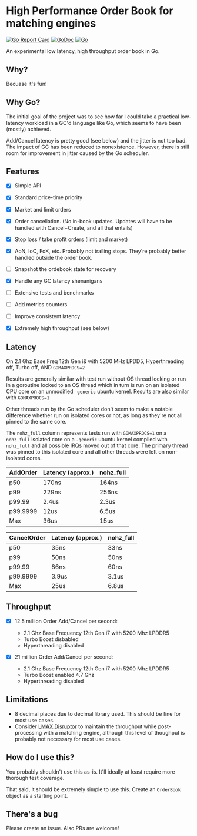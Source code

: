 # High Performance Order Book for matching engines

[![Go Report Card](https://goreportcard.com/badge/github.com/geseq/orderbook)](https://goreportcard.com/report/github.com/geseq/orderbook) [![GoDoc](https://godoc.org/github.com/geseq/orderbook?status.svg)](https://godoc.org/github.com/geseq/orderbook)  [![Go](https://github.com/geseq/orderbook/actions/workflows/go.yml/badge.svg)](https://github.com/geseq/orderbook/actions/workflows/go.yml)


An experimental low latency, high throughput order book in Go.

## Why?

Becuase it's fun!

## Why Go? 

The initial goal of the project was to see how far I could take a practical low-latency workload in a GC'd language like Go, which seems to have been (mostly) achieved.

Add/Cancel latency is pretty good (see below) and the jitter is not too bad. The impact of GC has been reduced to nonexistence. However, there is still room for improvement in jitter caused by the Go scheduler.

## Features

- [x] Simple API
- [x] Standard price-time priority
- [x] Market and limit orders
- [x] Order cancellation. (No in-book updates. Updates will have to be handled with Cancel+Create, and all that entails)
- [x] Stop loss / take profit orders (limit and market)
- [x] AoN, IoC, FoK, etc. Probably not trailing stops. They're probably better handled outside the order book.
- [ ] Snapshot the ordebook state for recovery
- [x] Handle any GC latency shenanigans
- [ ] Extensive tests and benchmarks
- [ ] Add metrics counters
- [ ] Improve consistent latency
- [x] Extremely high throughput (see below)


## Latency

On 2.1 Ghz Base Freq 12th Gen i& with 5200 MHz LPDD5, Hyperthreading off, Turbo off, AND `GOMAXPROCS=2`

Results are generally similar with test run without OS thread locking or run in a goroutine locked to an OS thread which in turn is run on an isolated CPU core on an unmodified `-generic` ubuntu kernel. Results are also similar with `GOMAXPROCS=1`

Other threads run by the Go scheduler don't seem to make a notable difference whether run on isolated cores or not, as long as they're not all pinned to the same core.

The `nohz_full` column represents tests run with `GOMAXPROCS=1` on a `nohz_full` isolated core on a `-generic` ubuntu kernel compiled with `nohz_full` and all possible IRQs moved out of that core. The primary thread was pinned to this isolated core and all other threads were left on non-isolated cores.


| AddOrder     | Latency (approx.)     | nohz_full          |
|--------------|-----------------------|--------------------|
|  p50         |  170ns                |  164ns             |
|  p99         |  229ns                |  256ns             |
|  p99.99      |  2.4us                |  2.3us             |
|  p99.9999    |  12us                 |  6.5us             |
|  Max         |  36us                 |  15us              |

| CancelOrder  | Latency (approx.)     | nohz_full          |
|--------------|-----------------------|--------------------|
|  p50         |  35ns                 |  33ns              |
|  p99         |  50ns                 |  50ns              |
|  p99.99      |  86ns                 |  60ns              |
|  p99.9999    |  3.9us                |  3.1us             |
|  Max         |  25us                 |  6.8us             |

## Throughput
 - [x] 12.5 million Order Add/Cancel per second:
   - 2.1 Ghz Base Frequency 12th Gen i7 with 5200 Mhz LPDDR5
   - Turbo Boost disbabled
   - Hyperthreading disabled
  
 - [x] 21 million Order Add/Cancel per second:
   -   2.1 Ghz Base Frequency 12th Gen i7 with 5200 Mhz LPDDR5
   -   Turbo Boost enabled 4.7 Ghz
   -   Hyperthreading disabled

## Limitations

- 8 decimal places due to decimal library used. This should be fine for most use cases.
- Consider [LMAX Disruptor](https://lmax-exchange.github.io/disruptor/) to maintain the throughput while post-processing with a matching engine, although this level of thoughput is probably not necessary for most use cases.

## How do I use this?

You probably shouldn't use this as-is. It'll ideally at least require more thorough test coverage.

That said, it should be extremely simple to use this. Create an `OrderBook` object as a starting point.

## There's a bug

Please create an issue. Also PRs are welcome!


